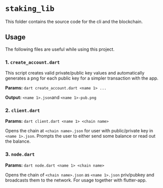 # `staking_lib`

This folder contains the source code for the cli and the blockchain.

## Usage

The following files are useful while using this project.

### 1. `create_account.dart`

This script creates valid private/public key values and automatically generates
a png for each public key for a simpler transaction with the app. 

**Params:** `dart create_account.dart <name 1> ...`

**Output:** `<name 1>.json`and `<name 1>-pub.png`
### 2. `client.dart`

**Params:** `dart client.dart <name 1> <chain name>`

Opens the chain at `<chain name>.json` for user with public/private key in
 `<name 1>.json`. Prompts the user to either send some balance or read out the balance.

 ### 3.  `node.dart`

**Params:** `dart node.dart <name 1> <chain name>`

Opens the chain of `<chain name>.json` as `<name 1>.json`  priv/pubkey and 
broadcasts them to the network. For usage together with flutter-app.